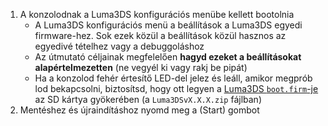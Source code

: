 1. A konzolodnak a Luma3DS konfigurációs menübe kellett bootolnia
   - A Luma3DS konfigurációs menü a beállítások a Luma3DS egyedi firmware-hez. Sok ezek közül a beállítások közül hasznos az egyedivé tételhez vagy a debuggoláshoz
   - Az útmutató céljainak megfelelően **hagyd ezeket a beállításokat alapértelmezetten** (ne vegyél ki vagy rakj be pipát)
   - Ha a konzolod fehér értesítő LED-del jelez és leáll, amikor megprób
     lod bekapcsolni, biztosítsd, hogy ott legyen a [Luma3DS `boot.firm`-je](https://github.com/LumaTeam/Luma3DS/releases/latest) az SD kártya gyökerében (a `Luma3DSvX.X.X.zip` fájlban)
2. Mentéshez és újraindításhoz nyomd meg a (Start) gombot
